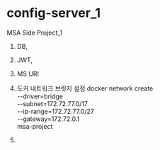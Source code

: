 # config-server_1
MSA Side Project_1

1. DB, 
2. JWT, 
3. MS URI


1. 도커 네트워크 브릿지 설정
docker network create \
--driver=bridge \
--subnet=172.72.77.0/17 \
--ip-range=172.72.77.0/27 \
--gateway=172.72.0.1 \
msa-project

2. 
